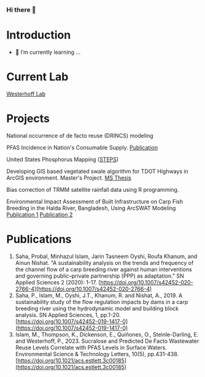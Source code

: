### Hi there 👋


# Introduction

- 🌱 I’m currently learning ...

# Current Lab
[Westerhoff Lab](https://westerhoff.engineering.asu.edu/)

# Projects

National occurrence of de facto reuse (DRINCS) modeling

PFAS Incidence in Nation's Consumable Supply. [Publication](https://doi.org/10.1021/acs.estlett.3c00185)

United States Phosphorus Mapping ([STEPS](https://steps-center.org/))

Developing GIS based vegetated swale algorithm for TDOT Highways in ArcGIS environment. Master's Project. [MS Thesis](http://login.ezproxy1.lib.asu.edu/login?url=https://www.proquest.com/dissertations-theses/development-gis-based-algorithm-delineate-median/docview/2445995494/se-2?accountid=4485)

Bias correction of TRMM satellite rainfall data using R programming. 

Environmental Impact Assessment of Built Infrastructure on Carp Fish Breeding in the Halda River, Bangladesh, Using ArcSWAT Modeling [Publication 1](https://doi.org/10.1007/s42452-020-2766-4) [Publication 2](https://doi.org/10.1007/s42452-019-1417-0)

# Publications
1. Saha, Probal, Minhazul Islam, Jarin Tasneem Oyshi, Roufa Khanum, and Ainun Nishat. "A sustainability analysis on the trends and frequency of the channel flow of a carp breeding river against human interventions and governing public–private partnership (PPP) as adaptation." SN Applied Sciences 2 (2020): 1-17. [https://doi.org/10.1007/s42452-020-2766-4](https://doi.org/10.1007/s42452-020-2766-4)
2. Saha, P., Islam, M., Oyshi, J.T., Khanum, R. and Nishat, A., 2019. A sustainability study of the flow regulation impacts by dams in a carp breeding river using the hydrodynamic model and building block analysis. SN Applied Sciences, 1, pp.1-20. [https://doi.org/10.1007/s42452-019-1417-0](https://doi.org/10.1007/s42452-019-1417-0)
3. Islam, M., Thompson, K., Dickenson, E., Quiñones, O., Steinle-Darling, E. and Westerhoff, P., 2023. Sucralose and Predicted De Facto Wastewater Reuse Levels Correlate with PFAS Levels in Surface Waters. Environmental Science & Technology Letters, 10(5), pp.431-438. [https://doi.org/10.1021/acs.estlett.3c00185](https://doi.org/10.1021/acs.estlett.3c00185)
